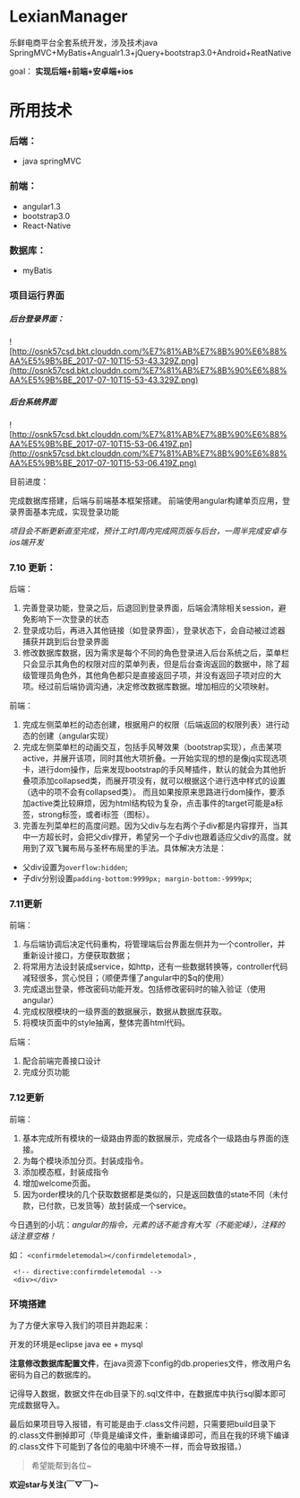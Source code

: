 # LexianManager
乐鲜电商平台全套系统开发，涉及技术java SpringMVC+MyBatis+Angualr1.3+jQuery+bootstrap3.0+Android+ReatNative

goal： **实现后端+前端+安卓端+ios**

# 所用技术

### 后端：

* java springMVC

### 前端：

* angular1.3
* bootstrap3.0
* React-Native

### 数据库：

* myBatis

### 项目运行界面

##### 后台登录界面：

![http://osnk57csd.bkt.clouddn.com/%E7%81%AB%E7%8B%90%E6%88%AA%E5%9B%BE_2017-07-10T15-53-43.329Z.png](http://osnk57csd.bkt.clouddn.com/%E7%81%AB%E7%8B%90%E6%88%AA%E5%9B%BE_2017-07-10T15-53-43.329Z.png)

##### 后台系统界面

![http://osnk57csd.bkt.clouddn.com/%E7%81%AB%E7%8B%90%E6%88%AA%E5%9B%BE_2017-07-10T15-53-06.419Z.pn](http://osnk57csd.bkt.clouddn.com/%E7%81%AB%E7%8B%90%E6%88%AA%E5%9B%BE_2017-07-10T15-53-06.419Z.png)


目前进度：

  完成数据库搭建，后端与前端基本框架搭建。 前端使用angular构建单页应用，登录界面基本完成，实现登录功能
  
  *项目会不断更新直至完成，预计工时1周内完成网页版与后台，一周半完成安卓与ios端开发*

### 7.10 更新：

后端：

1. 完善登录功能，登录之后，后退回到登录界面，后端会清除相关session，避免影响下一次登录的状态
2. 登录成功后，再进入其他链接（如登录界面），登录状态下，会自动被过滤器捕获并跳到后台登录界面
3. 修改数据库数据，因为需求是每个不同的角色登录进入后台系统之后，菜单栏只会显示其角色的权限对应的菜单列表，但是后台查询返回的数据中，除了超级管理员角色外，其他角色都只是直接返回子项，并没有返回子项对应的大项。经过前后端协调沟通，决定修改数据库数据。增加相应的父项映射。

前端：

1. 完成左侧菜单栏的动态创建，根据用户的权限（后端返回的权限列表）进行动态的创建（angular实现）
2. 完成左侧菜单栏的动画交互，包括手风琴效果（bootstrap实现），点击某项active，并展开该项，同时其他大项折叠。一开始实现的想的是像jq实现选项卡，进行dom操作，后来发现bootstrap的手风琴插件，默认的就会为其他折叠项添加collapsed类，而展开项没有，就可以根据这个进行选中样式的设置（选中的项不会有collapsed类）。 而且如果按原来思路进行dom操作，要添加active类比较麻烦，因为html结构较为复杂，点击事件的target可能是a标签，strong标签，或者i标签（图标）。
3. 完善左列菜单栏的高度问题。因为父div与左右两个子div都是内容撑开，当其中一方超长时，会把父div撑开，希望另一个子div也跟着适应父div的高度。就用到了双飞翼布局与圣杯布局里的手法。具体解决方法是：

* 父div设置为`overflow:hidden`;
* 子div分别设置`padding-bottom:9999px; margin-bottom:-9999px`;

### 7.11更新

前端：

1. 与后端协调后决定代码重构，将管理端后台界面左侧并为一个controller，并重新设计接口，方便获取数据；
2. 将常用方法设封装成service，如http，还有一些数据转换等，controller代码减轻很多，赏心悦目；（顺便弄懂了angular中的$q的使用）
3. 完成退出登录，修改密码功能开发。包括修改密码时的输入验证（使用angular）
4. 完成权限模块的一级界面的数据展示，数据从数据库获取。
5. 将模块页面中的style抽离，整体完善html代码。

后端：

1. 配合前端完善接口设计
2. 完成分页功能

### 7.12更新

前端： 

1. 基本完成所有模块的一级路由界面的数据展示，完成各个一级路由与界面的连接。
2. 为每个模块添加分页。封装成指令。
3. 添加模态框，封装成指令
4. 增加welcome页面。
5. 因为order模块的几个获取数据都是类似的，只是返回数值的state不同（未付款，已付款，已发货等）故封装成一个service。

今日遇到的小坑：*angular的指令，元素的话不能含有大写（不能驼峰），注释的话注意空格！*

如： `<confirmdeletemodal></confirmdeletemodal>` , 

     <!-- directive:confirmdeletemodal -->
     <div></div>

   
### 环境搭建

为了方便大家导入我们的项目并跑起来：

开发的环境是eclipse java ee + mysql

**注意修改数据库配置文件**，在java资源下config的db.properies文件，修改用户名密码为自己的数据库的。

记得导入数据，数据文件在db目录下的.sql文件中，在数据库中执行sql脚本即可完成数据导入。

最后如果项目导入报错，有可能是由于.class文件问题，只需要把build目录下的.class文件删掉即可（毕竟是编译文件，重新编译即可，而且在我的环境下编译的.class文件下可能到了各位的电脑中环境不一样，而会导致报错。） 

> 希望能帮到各位~

**欢迎star与关注(￣▽￣)~**
